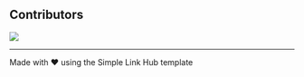 
## Contributors
<a href="https://github.com/CloveTwilight3/npcs.clovetwilight3.co.uk/graphs/contributors">
  <img src="https://contrib.rocks/image?repo=CloveTwilight3/npcs.clovetwilight3.co.uk" />
</a>

---
Made with ❤️ using the Simple Link Hub template
